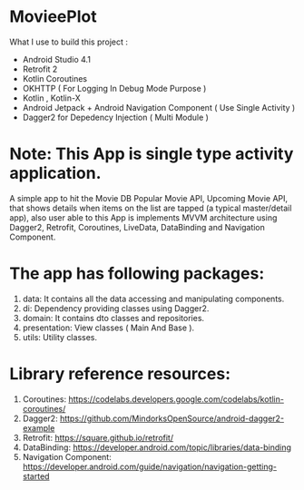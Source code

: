 # MovieePlot

What I use to build this project :
- Android Studio 4.1
- Retrofit 2
- Kotlin Coroutines
- OKHTTP ( For Logging In Debug Mode Purpose )
- Kotlin , Kotlin-X
- Android Jetpack + Android Navigation Component ( Use Single Activity )
- Dagger2 for Depedency Injection ( Multi Module )

# Note: This App is single type activity application.

A simple app to hit the Movie DB Popular Movie API, Upcoming Movie API, that shows details when items on the list are tapped (a typical master/detail app), also user able to this App is implements MVVM architecture using Dagger2, Retrofit, Coroutines, LiveData, DataBinding and Navigation Component.

# The app has following packages: 
1. data: It contains all the data accessing and manipulating components.
2. di: Dependency providing classes using Dagger2.
3. domain: It contains dto classes and repositories.
4. presentation: View classes ( Main And Base ).
5. utils: Utility classes.

# Library reference resources:
1. Coroutines: https://codelabs.developers.google.com/codelabs/kotlin-coroutines/
2. Dagger2: https://github.com/MindorksOpenSource/android-dagger2-example
3. Retrofit: https://square.github.io/retrofit/
4. DataBinding: https://developer.android.com/topic/libraries/data-binding
5. Navigation Component: https://developer.android.com/guide/navigation/navigation-getting-started

